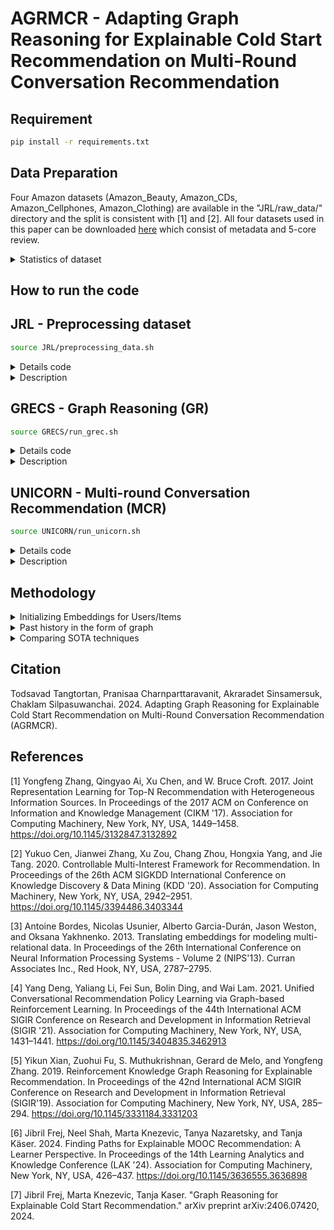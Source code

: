 # AGRMCR - Adapting Graph Reasoning for Explainable Cold Start Recommendation on Multi-Round Conversation Recommendation

## Requirement 
```bash
pip install -r requirements.txt
```

## Data Preparation
Four Amazon datasets (Amazon_Beauty, Amazon_CDs, Amazon_Cellphones, Amazon_Clothing) are available in the "JRL/raw_data/" directory and the split is consistent with [1] and [2]. All four datasets used in this paper can be downloaded [here](https://cseweb.ucsd.edu/~jmcauley/datasets/amazon/links.html) which consist of metadata and 5-core review.

<details>

<summary> Statistics of dataset</summary>

### Summary statistics of datasets.

### Entity Statistics for E-commerce Datasets

|                | **CDs** | **Cloth.** | **Cell.** | **Beauty** |
|----------------|---------|------------|-----------|------------|
| **#Entities**  |         |            |           |            |
| User           | 75k     | 39k        | 27k       | 22k        |
| Product        | 64k     | 23k        | 10k       | 12k        |
| Word           | 202k    | 21k        | 22k       | 22k        |
| Brand          | 1.4k    | 1.1k       | 955       | 2k         |
| Category       | 770     | 1.1k       | 206       | 248        |

### Relation Statistics for E-commerce Datasets

|                                      | **CDs** | **Cloth.** | **Cell.** | **Beauty** |
|--------------------------------------|---------|------------|-----------|------------|
| **#Relations**                       |         |            |           |            |
| User $\xrightarrow{\text{purchase}}$ Product               | 1.1M    | 278k       | 194k      | 198k       |
| User $\xrightarrow{\text{mention}}$ Word                   | 191M    | 17M        | 18M       | 18M        |
| User $\xrightarrow{\text{like}}$ Brand | 192k    | 60k        | 90k       | 132k       |
| User $\xrightarrow{\text{interested in}}$ Category | 2.0M    | 949k       | 288k      | 354k       |
| Product $\xrightarrow{\text{described by}}$ Word          | 191M    | 17M        | 18M       | 18M        |
| Product $\xrightarrow{\text{belong to}}$ Category | 466k    | 154k       | 36k       | 49k        |
| Product $\xrightarrow{\text{produced by}}$ Brand | 64k     | 23k        | 10k       | 12k        |
| Product $\xrightarrow{\text{also bought}}$ Product        | 3.6M    | 1.4M       | 590k      | 891k       |
| Product $\xrightarrow{\text{also viewed}}$ Product        | 78k     | 147k       | 22k       | 155k       |
| Product $\xrightarrow{\text{bought together}}$ Product    | 78k     | 28k        | 12k       | 14k        |

### Entities and Relations 
| Head | Relation           | Tail                 |
|------|--------------------|----------------------|
| USER | INTERACT           | ITEM                 |
| USER | MENTION            | WORD                 |
| USER | LIKE**             | BRAND                |
| USER | INTERESTED_IN**    | CATEGORY             |
| ITEM | DESCRIBED_BY       | WORD                 |
| ITEM | BELONG_TO**        | CATEGORY (FEATURE)   |
| ITEM | PRODUCED_BY**      | BRAND (FEATURE)      |
| ITEM | ALSO_BUY           | ITEM                 |
| ITEM | ALSO_VIEW          | ITEM                 |
| ITEM | BOUGHT_TOGETHER    | ITEM                 |

** denoted it used to integrate cold users or cold items into the KG.

</details>

## How to run the code
## JRL - Preprocessing dataset

```bash
source JRL/preprocessing_data.sh
```
<details>
<summary> Details code </summary>

```bash
DATASET_NAME=Beauty
# DATASET_NAME=CDs_and_Vinyl
# DATASET_NAME=Clothing_Shoes_and_Jewelry
# DATASET_NAME=Cell_Phones_and_Accessories

echo "Dataset Name is ${DATASET_NAME}"
echo "------------- step 1: Index datasets (Entity) --------------"
REVIEW_FILE=./raw_data/reviews_${DATASET_NAME}_5.json.gz
INDEXED_DATA_DIR=./tmp/${DATASET_NAME}_
MIN_COUNT=15
python3 ./scripts/index_and_filter_review_file.py $REVIEW_FILE $INDEXED_DATA_DIR $MIN_COUNT
echo "------------------------------------------------------------"
# <REVIEW_FILE>: the file path for the Amazon review data
# <INDEXED_DATA_DIR>: output directory for indexed data
# <MIN_COUNT>: the minimum count for terms. If a term appears less then <MIN_COUNT> times in the data, it will be ignored.

echo "------------- step 2: Split datasets for training and test --------------"
SOURCE_DIR=./tmp/${DATASET_NAME}_min_count${MIN_COUNT}
SAMPLE_RATE=0.3
python3 ./scripts/split_train_test.py $SOURCE_DIR/ $SAMPLE_RATE
echo "-------------------------------------------------------------------------"

echo "------------- step 3: Extract gzip to txt ------------------"
# Convert DATASET_NAME to lowercase
DATASET_NAME_LOWER=$(echo "$DATASET_NAME" | tr '[:upper:]' '[:lower:]')
DEST_DIR=./data/${DATASET_NAME_LOWER}
# Create the destination directory if it does not exist
mkdir -p "$DEST_DIR"

# Find all .txt.gz files in the source directory, decompress them, and move the .txt files to the destination directory
for gz_file in "$SOURCE_DIR"/*.txt.gz; 
do
    echo "Processing $gz_file"
    # Decompress the file
    gzip -d "$gz_file"

    # Extract the base filename without extension
    BASE_NAME=$(basename "$gz_file" .gz)
    txt_file="${SOURCE_DIR}/${BASE_NAME}"
    echo "Move to $txt_file"
    
    # Check if the .txt file exists after decompression
    if [ -f "$txt_file" ]; then
        # Move the decompressed .txt file to the destination directory
        mv "$txt_file" "$DEST_DIR"
    else
        echo "Error: Decompressed file '$txt_file' not found."
    fi
done
echo "------------------------------------------------------------"

echo "------------- step 4: Matching Relations --------------"
python3 ./scripts/match_cate_brand_related.py $DATASET_NAME
echo "-------------------------------------------------------"
# DATASET_NAME: the domain name 
```

</details>


<details>
<summary> Description </summary>

### STEP 1 : Index datasets (Entity) 
`index_and_filter_review_file.py `

This script processes the review data to generate various entity files.
#### Generated Files:
- `vocab.txt`: Contains a list of unique words from the reviews.
- `user.txt`: Contains a list of unique user IDs.
- `product.txt`: Contains a list of unique product IDs.
- `review_text.txt`: Contains the text of the reviews.
- `review_u_p.txt`: Maps reviews to users and products.
- `review_id.txt`: Contains unique review IDs.

### STEP 2 : Split datasets for training and test 
`split_train_test.py`

### STEP 3 : Extract gzip to txt 
`gzip -d *.txt.gz`

### STEP 4 : Matching Relations
`match_cate_brand_related.py`

This script processes the data to generate relation files, which describe various relationships between entities such as products, brands, and categories.
#### Generated Files:
- `also_bought_p_p.txt`: Contains pairs of products that are often bought together.
- `also_view_p_p.txt`: Contains pairs of products that are often viewed together.
- `bought_together_p_p.txt`: Contains pairs of products that are frequently bought together.
- `brand_p_b.txt`: Maps products to their respective brands.
- `category_p_c.txt`: Maps products to their respective categories.
- `brand.txt`: Contains a list of unique brands.
- `category.txt`: Contains a list of unique categories.
- `related_product.txt` : Contains a list of unique related_product product IDs.

</details>

## GRECS - Graph Reasoning (GR)
```bash
source GRECS/run_grec.sh
```

<details>
<summary> Details code </summary>

```bash
echo "------------- step 1: Preprocessing --------------"
start=$(date +%s)
echo "Start time: $(date)"
python3 src/preprocess/cell_phones.py \
    --config config/cell_phones/graph_reasoning/preprocess.json

# python3 src/preprocess/beauty.py \
#     --config config/beauty/graph_reasoning/preprocess.json
# python3 src/preprocess/cds.py \
#     --config config/cds/graph_reasoning/preprocess.json
# python3 src/preprocess/cellphones.py \
#     --config config/cellphones/graph_reasoning/preprocess.json
# python3 src/preprocess/clothing.py \
#     --config config/clothing/graph_reasoning/preprocess.json
end=$(date +%s)
echo "End time: $(date)"
duration=$((end - start))
echo "Duration: $(($duration / 3600)) hr $((($duration % 3600) / 60)) min $(($duration % 60)) sec"
echo "--------------------------------------------------------"

echo "------------- step 2: Make dataset --------------"
start=$(date +%s)
echo "Start time: $(date)"
python3 src/graph_reasoning/make_dataset.py \
    --config config/cell_phones/graph_reasoning/UPGPR.json

# python3 src/graph_reasoning/make_dataset.py \
#     --config config/beauty/graph_reasoning/UPGPR.json
# python3 src/graph_reasoning/make_dataset.py \
#     --config config/cds/graph_reasoning/UPGPR.json
# python3 src/graph_reasoning/make_dataset.py \
#     --config config/cellphones/graph_reasoning/UPGPR.json
# python3 src/graph_reasoning/make_dataset.py \
#     --config config/clothing/graph_reasoning/UPGPR.json
end=$(date +%s)
echo "End time: $(date)"
duration=$((end - start))
echo "Duration: $(($duration / 3600)) hr $((($duration % 3600) / 60)) min $(($duration % 60)) sec"
echo "--------------------------------------------------------"

echo "------------- step 3: Train KG Embedding --------------"
start=$(date +%s)
echo "Start time: $(date)"
python3 src/graph_reasoning/train_transe_model.py \
    --config config/cell_phones/graph_reasoning/UPGPR.json

# python3 src/graph_reasoning/train_transe_model.py \
#     --config config/beauty/graph_reasoning/UPGPR.json
# python3 src/graph_reasoning/train_transe_model.py \
#     --config config/cds/graph_reasoning/UPGPR.json
# python3 src/graph_reasoning/train_transe_model.py \
#     --config config/cellphones/graph_reasoning/UPGPR.json
# python3 src/graph_reasoning/train_transe_model.py \
#     --config config/clothing/graph_reasoning/UPGPR.json
end=$(date +%s)
echo "End time: $(date)"
duration=$((end - start))
echo "Duration: $(($duration / 3600)) hr $((($duration % 3600) / 60)) min $(($duration % 60)) sec"
echo "--------------------------------------------------------"

echo "------------- step 4: Train RL Agent --------------"
start=$(date +%s)
echo "Start time: $(date)"
python3 src/graph_reasoning/train_agent.py \
    --config config/cell_phones/graph_reasoning/UPGPR.json

# python3 src/graph_reasoning/train_agent.py \
#     --config config/beauty/graph_reasoning/UPGPR.json
# python3 src/graph_reasoning/train_agent.py \
#     --config config/cds/graph_reasoning/UPGPR.json
# python3 src/graph_reasoning/train_agent.py \
#     --config config/cellphones/graph_reasoning/UPGPR.json
# python3 src/graph_reasoning/train_agent.py \
#     --config config/clothing/graph_reasoning/UPGPR.json
end=$(date +%s)
echo "End time: $(date)"
duration=$((end - start))
echo "Duration: $(($duration / 3600)) hr $((($duration % 3600) / 60)) min $(($duration % 60)) sec"
echo "--------------------------------------------------------"

echo "------------- step 5: Evaluation --------------"
start=$(date +%s)
echo "Start time: $(date)"
python3 src/graph_reasoning/test_agent.py \
    --config config/cell_phones/graph_reasoning/UPGPR.json

# python3 src/graph_reasoning/test_agent.py \
#     --config config/beauty/graph_reasoning/UPGPR.json
# python3 src/graph_reasoning/test_agent.py \
#     --config config/cds/graph_reasoning/UPGPR.json
# python3 src/graph_reasoning/test_agent.py \
#     --config config/cellphones/graph_reasoning/UPGPR.json
# python3 src/graph_reasoning/test_agent.py \
#     --config config/clothing/graph_reasoning/UPGPR.json
# python3 src/graph_reasoning/test_agent.py \
#     --config config/coco/graph_reasoning/UPGPR.json
end=$(date +%s)
echo "End time: $(date)"
duration=$((end - start))
echo "Duration: $(($duration / 3600)) hr $((($duration % 3600) / 60)) min $(($duration % 60)) sec"
echo "--------------------------------------------------------"
```

</details>

<details>
<summary>Description</summary>

### STEP 1 : Preprocessing `preprocess/domain.py`

This script processes the review data to generate various entity files.
#### Generated Files:
- `mentioned_by_u_w.txt`    :
- `described_as_p_w.txt`    : 
- `purchases.txt`           :
- `interested_in_u_c.txt`   :

### STEP 2 : Make dataset `make_dataset.py`

This script processes the purchase.txt to generate pair(user,item) of train/test/validation.txt
#### Generated Files:
- `train.txt`               : 
- `test.txt`                :
- `validation.txt`          :
- `train_dataset.pkl`       :
- `test_dataset.pkl`        :
- `valiation_dataset.pkl`   :
- `kg.pkl`                  :

### STEP 3 : Transitional Embedding (TransE) [3] `train_transe_model.py`
#### Generated Files:
- `train_transe_model.pkl`

### STEP 4 : Train RL agent `train_agent.py`
#### Generated Files:

### STEP 5 : Evaluation RL agent `test_agent.py`
#### Generated Files:

</details>

## UNICORN - Multi-round Conversation Recommendation (MCR)
```bash
source UNICORN/run_unicorn.sh
```

<details>
<summary>Details code</summary>

```bash
echo "------------- step 0: TransE Embedding --------------"
echo "It was trained by GRECS"
echo "--------------------------------------------------------"

# max_steps==train_step & sample_times=episode
echo "------------- step 1: Training RL Agent --------------"
start=$(date +%s)
echo "Start time: $(date)"
# python3 RL_model.py --data_name AMAZON --domain Appliances --max_steps 10 --sample_times 1 
python3 RL_model.py \
    --data_name BEAUTY --domain Beauty --max_steps 10 --sample_times 1 --embed transe
python3 RL_model.py \
    --data_name CELLPHONES --domain Cellphones --max_steps 10 --sample_times 1 --embed transe
python3 RL_model.py \
    --data_name CLOTH --domain Cloth --max_steps 10 --sample_times 1 --embed transe
python3 RL_model.py \
    --data_name CDS --domain CDs --max_steps 1 --sample_times 1 --embed transe
end=$(date +%s)
echo "End time: $(date)"
duration=$((end - start))
echo "Duration: $(($duration / 3600)) hr $((($duration % 3600) / 60)) min $(($duration % 60)) sec"
echo "--------------------------------------------------------"

echo "------------- step 2: Evaluation RL Agent --------------"
start=$(date +%s)
echo "Start time: $(date)"
# python3 evaluate.py --data_name AMAZON --domain Appliances --load_rl_epoch 10
python3 evaluate.py \
    --data_name BEAUTY --domain Beauty --load_rl_epoch 10 --embed transe
python3 evaluate.py \
    --data_name CELLPHONES --domain Cellphones --load_rl_epoch 10 --embed transe
python3 evaluate.py \
    --data_name CLOTH --domain Cloth --load_rl_epoch 10 --embed transe
python3 evaluate.py \
    --data_name CDS --domain CDs --load_rl_epoch 10 --embed transe
end=$(date +%s)
echo "End time: $(date)"
duration=$((end - start))
echo "Duration: $(($duration / 3600)) hr $((($duration % 3600) / 60)) min $(($duration % 60)) sec"
echo "----------------------------------------------------------"

```

</details>

<details>
<summary> Description </summary>

### Step 1 : Training RL Agent `RL_model.py`

This script will train RL policy network. Given $p_0$, the agent will decide which items to recommend.

### Step 2 : Evaluation RL Agent`evaluate.py`

This script will evaluate RL policy network. Given $p_0$, the agent will decide which items to recommend

</details>

## Methodology

<details>
<summary>Initializing Embeddings for Users/Items</summary>

**How can we best initialize the embedding of new user by utilizing other similar users?**

#### Average Translations
While the agent can navigate the Knowledge Graph (KG) from a cold user (or to a cold item) via their integration in the KG, it needs meaningful embeddings in its state representation to take an action that will lead to a relevant recommendation. To this end, [7] propose to calculate the embedding for a new entity by using the `average translations` from its related entities:

$$
\boldsymbol{e} = \sum_{(r', e'_t) \in \mathcal{G}_{e}} \left(\boldsymbol{e'_t} - \boldsymbol{r'}\right)/|\mathcal{G}_{e}|
$$

where $\mathcal{G}_{e}$ is the subset of all triplets in $\mathcal{G}$ whose head entity is $e$. This choice is motivated by the KG embeddings being trained using a translation method as described below:

$$
f(e_h, e_t | r) = <\boldsymbol{e_h} + \boldsymbol{r}, \boldsymbol{e_t}> + b_{e_t}
$$

where $\boldsymbol{e_h}, \boldsymbol{r}, \boldsymbol{e_t}$ are the embeddings of $e_h, r$ and $e_t$ respectively and $b_{e_t}$ is the bias of $e_t$.

#### Positive/Negative Translations
Given pairs $(r', e'_t)$ where $r$ could be actions like "purchase", "mention", "interested", "like", or negative actions like "don't like", "don't interested", and $e_t$ could be associated items, categories, or brands, it compute a weighted average of these pairs.

Let's denote the weight of each pair $(r', e'_t)$ as $w_{r', e'_t}$. If $w_{r', e'_t} = 1$ for `positive pairs` and $-1$ for `negative pairs`, the modified equation could be:

$$ \boldsymbol{e} = \frac{\sum_{(r', e'_t) \in \mathcal{G}_{e}} w_{r', e'_t} \cdot (\boldsymbol{e'_t} - \boldsymbol{r'})}{|\mathcal{G}_{e}|} $$
Where
- $ \mathcal{G}_{e}$ is still the set of pairs $(r, e_t)$.
- $ \boldsymbol{e_t} $ represents the vector associated with $e_t$.
- $ \boldsymbol{r} $ represents the vector associated with $r$.
- $ w_{r, e_t} $ is the weight assigned to each pair, where $ w_{r, e_t} = 1 $ for positive pairs like (purchase, item), (mention, item), etc.
- $ w_{r, e_t} = -1 $ for negative pairs like (disike, brand), (disinterested, category).

This modification allows you to adjust the contribution of each pair based on whether it is positive or negative, while still computing an average vector $\boldsymbol{e}$ that reflects the relationships captured by your pairs $(r', e'_t)$.

#### Null embeddings
To evaluate our cold embeddings assignment strategy, we will also compare it to using `null embeddings` (zero values everywhere) that correspond to no prior knowledge about users or items. In the following sections, we denote models using the average translation embeddings as `PGPR_a`/`UPGPR_a`, null embeddings as `PGPR_0`/`UPGPR_0`, negative embeddings as `PGPR_n`/`UPGPR_n`, and these methods regardless of the embeddings as `PGPR`/`UPGPR`.

</details>

<details>
<summary>Past history in the form of graph</summary>

**Does past history of other user preferences in the form of graph improve the success rate of recommendation ?**

### User-similarity

- `User Profile : new users embedding from MCR` : 
We want to construct a pair consisting of an entity and a relation based on the last state $s_t$ which consist of $[\mathcal{H}_u^{(t)},\mathcal{G}_u^{(t)}]$ where
  - $\mathcal{H}_u^{(t)} = [\mathcal{P}_u^{(t)}, \mathcal{P}_{\mathrm{rej}}^{(t)}, \mathcal{V}_{\mathrm{rej}}^{(t)}]$ denotes the conversation history until timestep $t$ 
  - $\mathcal{G}_u^{(t)}$ denotes the dynamic subgraph of $\mathcal{G}$ for the user $u$ at timestep $t$
  - $\mathcal{P}_u$ denotes the user-preferred attribute. 
  - $\mathcal{P}_{\mathrm{rej}}$ denotes the attributes rejected by the user 
  - $\mathcal{V}_{\mathrm{rej}}$ denotes the items rejected by the user
  
  We will get each pair $(r', e'_t)$ which it would be $(r', p_{rej}), (r', v_{rej}), (r', p_u)$ then we calculate new user embedding $e_{new}$ from `Positive/Negative Translations`

- `Existing users embeddings from TransE` : Take all users $ \textbf{e}_\textbf{U} $ which trained by `transE` 

- `Similarity function` : The goal of finding the highest matching candidate embedding $e_{\text{candidate}}$ involves calculating it using the formula: $$ e_{\text{candidate}} = \arg\max_{e_i \in \textbf{E}_\textbf{U}} f(e_{\text{new}}, e_i) $$ where
  - $ e_{\text{new}} $ denotes as a new embedding vector that you want to match against existing candidate embeddings.
  - $ \textbf{E}_\textbf{U} $ denotes as a set (or vector) of existing candidate user embeddings.
  - $ f(e_{\text{new}}, e_i) $ denotes as a function computes a similarity score or a measure of matching between the new user embedding $ e_{\text{new}} $ and each candidate user embedding $ e_i \in \textbf{E}_\textbf{U} $. Importantly, $ f(e_{\text{new}}, e_i) $ returns a value in the range $[0, 1]$, where higher values indicate a stronger match or similarity between $ e_{\text{new}} $ and $ e_i $.
  
  The expression $ \arg\max_{e_i \in \textbf{E}_\textbf{U}} f(e_{\text{new}}, e_i) $ finds the candidate embedding $ e_i $ from the set $ \textbf{E}_\textbf{U} $ that maximizes the matching function $ f $ with $ e_{\text{new}} $.

- `Graph Reasoning (GR)`: Given $e_{\text{candidate}}$, the GR agent will generate paths for recommendation according to the trained policy.

- `Trim` : After obtaining GR of $e_{candidate}$, we eliminate the nodes of $\mathcal{P}_{\mathrm{rej}}$ and $\mathcal{V}_{\mathrm{rej}}$ 

```bash
#MCR
## user's profile
user_acc_feature = test_env.user_acc_feature 
user_rej_feature = test_env.user_rej_feature 
cand_items = test_env.cand_items 

def initialize_embed(user_acc_feature, user_rej_feature, cand_items, mode='posneg'):
    if mode == 'null':
        embeds = 0
    elif mode == 'avg':
        pass
    elif mode == 'posneg':
        pass
    embeds = ...
    return embeds

## initialize_embed
new_user_embeds = initialize_embed(user_acc_feature, user_rej_feature, cand_items, mode='posneg')

#Use-Sim
import torch
import torch.nn.functional as F
## Define the similarity function
def sim_function(e_new,e_candidates):
    # Calculate the cosine similarity
    cos_sim = F.cosine_similarity(e_new.unsqueeze(0), e_candidates)
    return cos_sim

## Define the function to find the best matching candidate embedding
def find_best_match(e_new, e_candidates):
    # Calculate similarity scores
    similarity_scores = sim_function(e_new, e_candidates)
    # Find the index of the maximum similarity score
    best_match_index = torch.argmax(similarity_scores)
    # Retrieve the best matching candidate embedding
    best_match_embedding = e_candidates[best_match_index]
    return best_match_embedding, similarity_scores[best_match_index]

### Example embeddings
e_new = torch.tensor([1.0, 2.0])
e_candidates = torch.tensor([
    [3.0, 4.0],
    [1.0, 0.5],
])

### Find the best matching candidate embedding
best_match_embedding, best_match_score = find_best_match(e_new, e_candidates)

# Graph Reasoning (GR)
candidate_user = best_match_embedding
path_reasoning = RL_agent(candidate_user)

# Trim
def trim_embed(path_reasoning, user_acc_feature, user_rej_feature):
    new_path_reasoning = ...
    return new_path_reasoning

new_path_reasoning = trim_embed(path_reasoning, user_acc_feature, user_rej_feature)
```
</details>


<details>
<summary>Comparing SOTA techniques</summary>

**Overall, how does our technique compare to SOTA techniques?**

### Run the baselines

To run a baseline on Beauty, choose a yaml config file in config/beauty/baselines and run the following:

```bash
python3 src/baselines/baseline.py --config config/baselines/Pop.yaml
```

This example runs the Pop baseline on the Beauty dataset.

You can ignore the warning "command line args [--config config/baselines/Pop.yaml] will not be used in RecBole". The argument is used properly.

</details>

## Citation
Todsavad Tangtortan, Pranisaa Charnparttaravanit, Akraradet Sinsamersuk, Chaklam Silpasuwanchai. 2024. Adapting Graph Reasoning for Explainable Cold Start Recommendation on Multi-Round Conversation Recommendation (AGRMCR). 

## References
[1] Yongfeng Zhang, Qingyao Ai, Xu Chen, and W. Bruce Croft. 2017. Joint Representation Learning for Top-N Recommendation with Heterogeneous Information Sources. In Proceedings of the 2017 ACM on Conference on Information and Knowledge Management (CIKM '17). Association for Computing Machinery, New York, NY, USA, 1449–1458. https://doi.org/10.1145/3132847.3132892

[2] Yukuo Cen, Jianwei Zhang, Xu Zou, Chang Zhou, Hongxia Yang, and Jie Tang. 2020. Controllable Multi-Interest Framework for Recommendation. In Proceedings of the 26th ACM SIGKDD International Conference on Knowledge Discovery & Data Mining (KDD '20). Association for Computing Machinery, New York, NY, USA, 2942–2951. https://doi.org/10.1145/3394486.3403344

[3] Antoine Bordes, Nicolas Usunier, Alberto Garcia-Durán, Jason Weston, and Oksana Yakhnenko. 2013. Translating embeddings for modeling multi-relational data. In Proceedings of the 26th International Conference on Neural Information Processing Systems - Volume 2 (NIPS'13). Curran Associates Inc., Red Hook, NY, USA, 2787–2795.

[4] Yang Deng, Yaliang Li, Fei Sun, Bolin Ding, and Wai Lam. 2021. Unified Conversational Recommendation Policy Learning via Graph-based Reinforcement Learning. In Proceedings of the 44th International ACM SIGIR Conference on Research and Development in Information Retrieval (SIGIR '21). Association for Computing Machinery, New York, NY, USA, 1431–1441. https://doi.org/10.1145/3404835.3462913

[5] Yikun Xian, Zuohui Fu, S. Muthukrishnan, Gerard de Melo, and Yongfeng Zhang. 2019. Reinforcement Knowledge Graph Reasoning for Explainable Recommendation. In Proceedings of the 42nd International ACM SIGIR Conference on Research and Development in Information Retrieval (SIGIR'19). Association for Computing Machinery, New York, NY, USA, 285–294. https://doi.org/10.1145/3331184.3331203

[6] Jibril Frej, Neel Shah, Marta Knezevic, Tanya Nazaretsky, and Tanja Käser. 2024. Finding Paths for Explainable MOOC Recommendation: A Learner Perspective. In Proceedings of the 14th Learning Analytics and Knowledge Conference (LAK '24). Association for Computing Machinery, New York, NY, USA, 426–437. https://doi.org/10.1145/3636555.3636898

[7] Jibril Frej, Marta Knezevic, Tanja Kaser. "Graph Reasoning for Explainable Cold Start Recommendation." arXiv preprint arXiv:2406.07420, 2024.